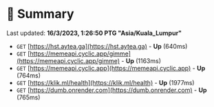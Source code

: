 # 📖 Summary
Last updated: **16/3/2023, 1:26:50 PTG "Asia/Kuala_Lumpur"**

- `GET` [https://hst.aytea.ga](https://hst.aytea.ga) - **Up** (640ms)
- `GET` [https://memeapi.cyclic.app/gimme](https://memeapi.cyclic.app/gimme) - **Up** (1163ms)
- `GET` [https://memeapi.cyclic.app](https://memeapi.cyclic.app) - **Up** (764ms)
- `GET` [https://klik.ml/health](https://klik.ml/health) - **Up** (1977ms)
- `GET` [https://dumb.onrender.com](https://dumb.onrender.com) - **Up** (765ms)
